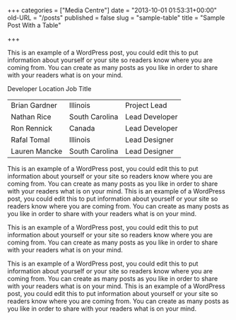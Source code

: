 +++
categories = ["Media Centre"]
date = "2013-10-01 01:53:31+00:00"
old-URL = "/posts"
published = false
slug = "sample-table"
title = "Sample Post With a Table"

+++

This is an example of a WordPress post, you could edit this to put information about yourself or your site so readers know where you are coming from. You can create as many posts as you like in order to share with your readers what is on your mind.

<table >
<tbody >
<tr >
Developer
Location
Job Title
</tr>
<tr class="odd" >

<td >Brian Gardner
</td>

<td >Illinois
</td>

<td >Project Lead
</td>
</tr>
<tr class="even" >

<td >Nathan Rice
</td>

<td >South Carolina
</td>

<td >Lead Developer
</td>
</tr>
<tr class="odd" >

<td >Ron Rennick
</td>

<td >Canada
</td>

<td >Lead Developer
</td>
</tr>
<tr class="even" >

<td >Rafal Tomal
</td>

<td >Illinois
</td>

<td >Lead Designer
</td>
</tr>
<tr class="odd" >

<td >Lauren Mancke
</td>

<td >South Carolina
</td>

<td >Lead Designer
</td>
</tr>
</tbody>
</table>

This is an example of a WordPress post, you could edit this to put information about yourself or your site so readers know where you are coming from. You can create as many posts as you like in order to share with your readers what is on your mind. This is an example of a WordPress post, you could edit this to put information about yourself or your site so readers know where you are coming from. You can create as many posts as you like in order to share with your readers what is on your mind.

This is an example of a WordPress post, you could edit this to put information about yourself or your site so readers know where you are coming from. You can create as many posts as you like in order to share with your readers what is on your mind.

This is an example of a WordPress post, you could edit this to put information about yourself or your site so readers know where you are coming from. You can create as many posts as you like in order to share with your readers what is on your mind. This is an example of a WordPress post, you could edit this to put information about yourself or your site so readers know where you are coming from. You can create as many posts as you like in order to share with your readers what is on your mind.
